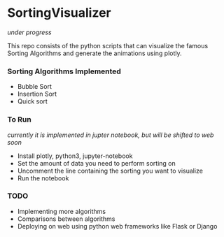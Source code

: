 # SortingVisualizer

*under progress*

This repo consists of the python scripts that can visualize the famous Sorting Algorithms and generate the animations using plotly.

### Sorting Algorithms Implemented
- Bubble Sort
- Insertion Sort
- Quick sort

### To Run

*currently it is implemented in jupter notebook, but will be shifted to web soon*

- Install plotly, python3, jupyter-notebook
- Set the amount of data you need to perform sorting on
- Uncomment the line containing the sorting you want to visualize
- Run the notebook


### TODO
- Implementing more algorithms
- Comparisons between algorithms
- Deploying on web using python web frameworks like Flask or Django
